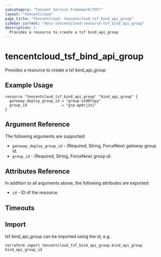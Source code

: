 ```yaml
---
subcategory: "Tencent Service Framework(TSF)"
layout: "tencentcloud"
page_title: "TencentCloud: tencentcloud_tsf_bind_api_group"
sidebar_current: "docs-tencentcloud-resource-tsf_bind_api_group"
description: |-
  Provides a resource to create a tsf bind_api_group
---
```


# tencentcloud_tsf_bind_api_group

Provides a resource to create a tsf bind_api_group

## Example Usage

```hcl
resource "tencentcloud_tsf_bind_api_group" "bind_api_group" {
  gateway_deploy_group_id = "group-vzd97zpy"
  group_id                = "grp-qp0rj3zi"
}
```

## Argument Reference

The following arguments are supported:

* `gateway_deploy_group_id` - (Required, String, ForceNew) gateway group id.
* `group_id` - (Required, String, ForceNew) group id.

## Attributes Reference

In addition to all arguments above, the following attributes are exported:

* `id` - ID of the resource.



## Timeouts

<no value>


## Import

tsf bind_api_group can be imported using the id, e.g.

```
terraform import tencentcloud_tsf_bind_api_group.bind_api_group bind_api_group_id
```

